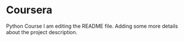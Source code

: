 # Coursera
Python Course
I am editing the README file. Adding some more details about the project description.
